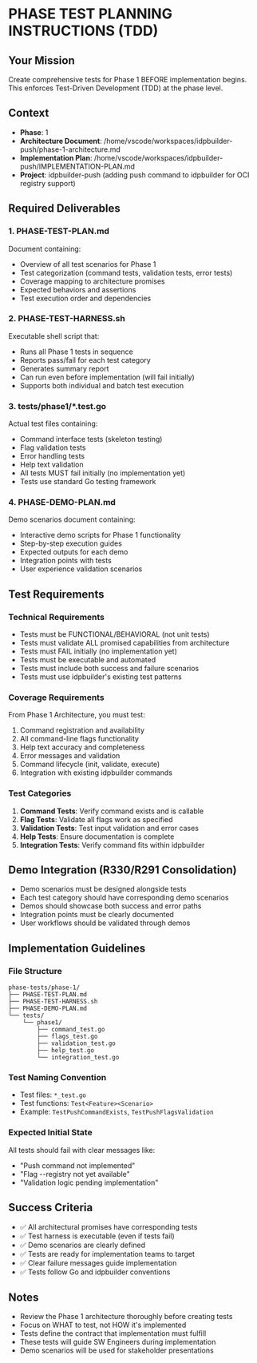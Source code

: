 # PHASE TEST PLANNING INSTRUCTIONS (TDD)

## Your Mission
Create comprehensive tests for Phase 1 BEFORE implementation begins. This enforces Test-Driven Development (TDD) at the phase level.

## Context
- **Phase**: 1
- **Architecture Document**: /home/vscode/workspaces/idpbuilder-push/phase-1-architecture.md
- **Implementation Plan**: /home/vscode/workspaces/idpbuilder-push/IMPLEMENTATION-PLAN.md
- **Project**: idpbuilder-push (adding push command to idpbuilder for OCI registry support)

## Required Deliverables

### 1. PHASE-TEST-PLAN.md
Document containing:
- Overview of all test scenarios for Phase 1
- Test categorization (command tests, validation tests, error tests)
- Coverage mapping to architecture promises
- Expected behaviors and assertions
- Test execution order and dependencies

### 2. PHASE-TEST-HARNESS.sh
Executable shell script that:
- Runs all Phase 1 tests in sequence
- Reports pass/fail for each test category
- Generates summary report
- Can run even before implementation (will fail initially)
- Supports both individual and batch test execution

### 3. tests/phase1/*.test.go
Actual test files containing:
- Command interface tests (skeleton testing)
- Flag validation tests
- Error handling tests
- Help text validation
- All tests MUST fail initially (no implementation yet)
- Tests use standard Go testing framework

### 4. PHASE-DEMO-PLAN.md
Demo scenarios document containing:
- Interactive demo scripts for Phase 1 functionality
- Step-by-step execution guides
- Expected outputs for each demo
- Integration points with tests
- User experience validation scenarios

## Test Requirements

### Technical Requirements
- Tests must be FUNCTIONAL/BEHAVIORAL (not unit tests)
- Tests must validate ALL promised capabilities from architecture
- Tests must FAIL initially (no implementation yet)
- Tests must be executable and automated
- Tests must include both success and failure scenarios
- Tests must use idpbuilder's existing test patterns

### Coverage Requirements
From Phase 1 Architecture, you must test:
1. Command registration and availability
2. All command-line flags functionality
3. Help text accuracy and completeness
4. Error messages and validation
5. Command lifecycle (init, validate, execute)
6. Integration with existing idpbuilder commands

### Test Categories
1. **Command Tests**: Verify command exists and is callable
2. **Flag Tests**: Validate all flags work as specified
3. **Validation Tests**: Test input validation and error cases
4. **Help Tests**: Ensure documentation is complete
5. **Integration Tests**: Verify command fits within idpbuilder

## Demo Integration (R330/R291 Consolidation)
- Demo scenarios must be designed alongside tests
- Each test category should have corresponding demo scenarios
- Demos should showcase both success and error paths
- Integration points must be clearly documented
- User workflows should be validated through demos

## Implementation Guidelines

### File Structure
```
phase-tests/phase-1/
├── PHASE-TEST-PLAN.md
├── PHASE-TEST-HARNESS.sh
├── PHASE-DEMO-PLAN.md
└── tests/
    └── phase1/
        ├── command_test.go
        ├── flags_test.go
        ├── validation_test.go
        ├── help_test.go
        └── integration_test.go
```

### Test Naming Convention
- Test files: `*_test.go`
- Test functions: `Test<Feature><Scenario>`
- Example: `TestPushCommandExists`, `TestPushFlagsValidation`

### Expected Initial State
All tests should fail with clear messages like:
- "Push command not implemented"
- "Flag --registry not yet available"
- "Validation logic pending implementation"

## Success Criteria
- ✅ All architectural promises have corresponding tests
- ✅ Test harness is executable (even if tests fail)
- ✅ Demo scenarios are clearly defined
- ✅ Tests are ready for implementation teams to target
- ✅ Clear failure messages guide implementation
- ✅ Tests follow Go and idpbuilder conventions

## Notes
- Review the Phase 1 architecture thoroughly before creating tests
- Focus on WHAT to test, not HOW it's implemented
- Tests define the contract that implementation must fulfill
- These tests will guide SW Engineers during implementation
- Demo scenarios will be used for stakeholder presentations